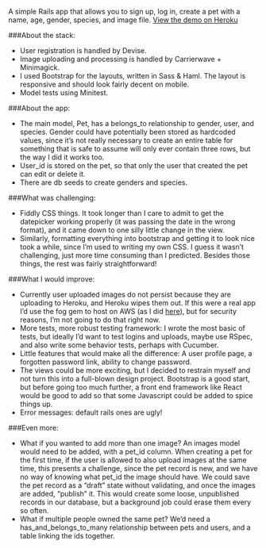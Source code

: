 A simple Rails app that allows you to sign up, log in, create a pet with a name, age, gender, species, and image file. [View the demo on Heroku](https://immense-hollows-85513.herokuapp.com)

###About the stack:
- User registration is handled by Devise.
- Image uploading and processing is handled by Carrierwave + Minimagick.
- I used Bootstrap for the layouts, written in Sass & Haml. The layout is responsive and should look fairly decent on mobile.
- Model tests using Minitest.

###About the app:
- The main model, Pet, has a belongs_to relationship to gender, user, and species. Gender could have potentially been stored as hardcoded values, since it’s not really necessary to create an entire table for something that is safe to assume will only ever contain three rows, but the way I did it works too.
- User_id is stored on the pet, so that only the user that created the pet can edit or delete it.
- There are db seeds to create genders and species.

###What was challenging:
- Fiddly CSS things. It took longer than I care to admit to get the datepicker working properly (it was passing the date in the wrong format), and it came down to one silly little change in the view.
- Similarly, formatting everything into bootstrap and getting it to look nice took a while, since I’m used to writing my own CSS. I guess it wasn’t challenging, just more time consuming than I predicted. Besides those things, the rest was fairly straightforward!

###What I would improve:
- Currently user uploaded images do not persist because they are uploading to Heroku, and Heroku wipes them out. If this were a real app I’d use the fog gem to host on AWS (as I did [here](https://github.com/katherinel/katherineleippercom/blob/10d2950667f0b95d4e274716dd030e864522fbf6/config/initializers/carrierwave.rb)), but for security reasons, I’m not going to do that right now.
- More tests, more robust testing framework: I wrote the most basic of tests, but ideally I’d want to test logins and uploads, maybe use RSpec, and also write some behavior tests, perhaps with Cucumber.
- Little features that would make all the difference: A user profile page, a forgotten password link, ability to change password.
- The views could be more exciting, but I decided to restrain myself and not turn this into a full-blown design project. Bootstrap is a good start, but before going too much further, a front end framework like React would be good to add so that some Javascript could be added to spice things up.
- Error messages: default rails ones are ugly!

###Even more:
- What if you wanted to add more than one image? An images model would need to be added, with a pet_id column. When creating a pet for the first time, if the user is allowed to also upload images at the same time, this presents a challenge, since the pet record is new, and we have no way of knowing what pet_id the image should have. We could save the pet record as a “draft” state without validating, and once the images are added, “publish” it. This would create some loose, unpublished records in our database, but a background job could erase them every so often.
- What if multiple people owned the same pet? We’d need a has_and_belongs_to_many relationship between pets and users, and a table linking the ids together.